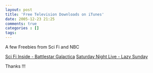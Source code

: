 ```yaml
---
layout: post
title: 'Free Television Downloads on iTunes'
date: 2005-12-23 21:25
comments: true
categories : []
tags:
---
```

A few Freebies from Sci Fi and NBC

<a href="http://phobos.apple.com/WebObjects/MZStore.woa/wa/viewTVSeason?id=110899839&s=143441">Sci Fi Inside - Battlestar Galactica</a>
<a href="http://phobos.apple.com/WebObjects/MZStore.woa/wa/viewTVSeason?id=111067020&s=143441">Saturday Night Live - Lazy Sunday</a>

Thanks !!!



